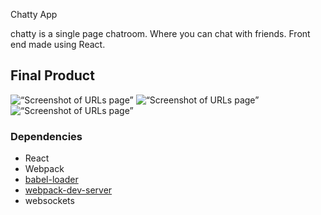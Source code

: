 Chatty App

chatty is a single page chatroom. Where you can chat with friends. Front end made using React.

## Final Product
![“Screenshot of URLs page”]()
![“Screenshot of URLs page”]()
![“Screenshot of URLs page”]()


### Dependencies

* React
* Webpack
* [babel-loader](https://github.com/babel/babel-loader)
* [webpack-dev-server](https://github.com/webpack/webpack-dev-server)
* websockets
